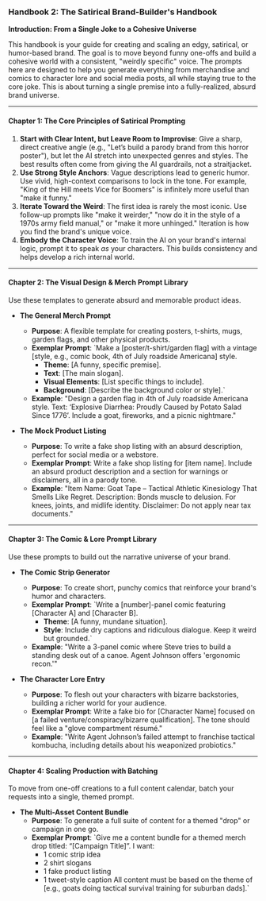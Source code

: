 ### **Handbook 2: The Satirical Brand-Builder's Handbook**

**Introduction: From a Single Joke to a Cohesive Universe**

This handbook is your guide for creating and scaling an edgy, satirical, or humor-based brand. The goal is to move beyond funny one-offs and build a cohesive world with a consistent, "weirdly specific" voice. The prompts here are designed to help you generate everything from merchandise and comics to character lore and social media posts, all while staying true to the core joke. This is about turning a single premise into a fully-realized, absurd brand universe.

---

#### **Chapter 1: The Core Principles of Satirical Prompting**

1. **Start with Clear Intent, but Leave Room to Improvise**: Give a sharp, direct creative angle (e.g., "Let’s build a parody brand from this horror poster"), but let the AI stretch into unexpected genres and styles. The best results often come from giving the AI guardrails, not a straitjacket.  
2. **Use Strong Style Anchors**: Vague descriptions lead to generic humor. Use vivid, high-context comparisons to lock in the tone. For example, "King of the Hill meets Vice for Boomers" is infinitely more useful than "make it funny."  
3. **Iterate Toward the Weird**: The first idea is rarely the most iconic. Use follow-up prompts like "make it weirder," "now do it in the style of a 1970s army field manual," or "make it more unhinged." Iteration is how you find the brand's unique voice.  
4. **Embody the Character Voice**: To train the AI on your brand's internal logic, prompt it to speak *as* your characters. This builds consistency and helps develop a rich internal world.

---

#### **Chapter 2: The Visual Design & Merch Prompt Library**

Use these templates to generate absurd and memorable product ideas.

* **The General Merch Prompt**

  * **Purpose**: A flexible template for creating posters, t-shirts, mugs, garden flags, and other physical products.  
  * **Exemplar Prompt**: \`Make a \[poster/t-shirt/garden flag\] with a vintage \[style, e.g., comic book, 4th of July roadside Americana\] style.  
    * **Theme**: \[A funny, specific premise\].  
    * **Text**: \[The main slogan\].  
    * **Visual Elements**: \[List specific things to include\].  
    * **Background**: \[Describe the background color or style\].\`  
  * **Example**: "Design a garden flag in 4th of July roadside Americana style. Text: ‘Explosive Diarrhea: Proudly Caused by Potato Salad Since 1776’. Include a goat, fireworks, and a picnic nightmare."  
* **The Mock Product Listing**

  * **Purpose**: To write a fake shop listing with an absurd description, perfect for social media or a webstore.  
  * **Exemplar Prompt**: Write a fake shop listing for \[item name\]. Include an absurd product description and a section for warnings or disclaimers, all in a parody tone.  
  * **Example**: "Item Name: Goat Tape – Tactical Athletic Kinesiology That Smells Like Regret. Description: Bonds muscle to delusion. For knees, joints, and midlife identity. Disclaimer: Do not apply near tax documents."

---

#### **Chapter 3: The Comic & Lore Prompt Library**

Use these prompts to build out the narrative universe of your brand.

* **The Comic Strip Generator**

  * **Purpose**: To create short, punchy comics that reinforce your brand's humor and characters.  
  * **Exemplar Prompt**: \`Write a \[number\]-panel comic featuring \[Character A\] and \[Character B\].  
    * **Theme**: \[A funny, mundane situation\].  
    * **Style**: Include dry captions and ridiculous dialogue. Keep it weird but grounded.\`  
  * **Example**: "Write a 3-panel comic where Steve tries to build a standing desk out of a canoe. Agent Johnson offers 'ergonomic recon.'"  
* **The Character Lore Entry**

  * **Purpose**: To flesh out your characters with bizarre backstories, building a richer world for your audience.  
  * **Exemplar Prompt**: Write a fake bio for \[Character Name\] focused on \[a failed venture/conspiracy/bizarre qualification\]. The tone should feel like a "glove compartment résumé."  
  * **Example**: "Write Agent Johnson’s failed attempt to franchise tactical kombucha, including details about his weaponized probiotics."

---

#### **Chapter 4: Scaling Production with Batching**

To move from one-off creations to a full content calendar, batch your requests into a single, themed prompt.

* **The Multi-Asset Content Bundle**  
  * **Purpose**: To generate a full suite of content for a themed "drop" or campaign in one go.  
  * **Exemplar Prompt**: \`Give me a content bundle for a themed merch drop titled: “\[Campaign Title\]”. I want:  
    * 1 comic strip idea  
    * 2 shirt slogans  
    * 1 fake product listing  
    * 1 tweet-style caption All content must be based on the theme of \[e.g., goats doing tactical survival training for suburban dads\].\`

